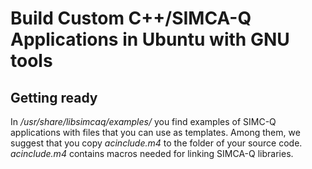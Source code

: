 # Build Custom C++/SIMCA-Q Applications in Ubuntu with GNU tools

## Getting ready

In */usr/share/libsimcaq/examples/* you find examples of SIMC-Q applications with files that you can use as templates. Among them, we suggest that you copy *acinclude.m4* to the folder of your source code.
*acinclude.m4* contains macros needed for linking SIMCA-Q libraries.